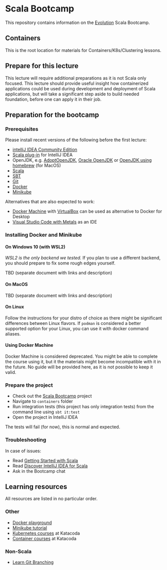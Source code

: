 # Scala Bootcamp

This repository contains information on the [Evolution](https://eng.evolution.com/) Scala Bootcamp.

## Containers

This is the root location for materials for Containers/K8s/Clustering lessons.

## Prepare for this lecture

This lecture will require additional preparations as it is not Scala only focused.
This lecture should provide useful insight how containerized applications could be used during development and deployment
of Scala applications, but will take a significant step aside to build needed foundation, before one can apply it in
their job.

## Preparation for the bootcamp

### Prerequisites

Please install recent versions of the following before the first lecture:
- [intelliJ IDEA Community Edition](https://www.jetbrains.com/idea/download/)
- [Scala plug-in](https://www.jetbrains.com/help/idea/discover-intellij-idea-for-scala.html) for IntelliJ IDEA
- OpenJDK, e.g. [AdoptOpenJDK](https://adoptopenjdk.net/), [Oracle OpenJDK](https://jdk.java.net/) or [OpenJDK using homebrew](https://formulae.brew.sh/formula/openjdk) (for MacOS)
- [Scala](https://www.scala-lang.org/download/)
- [SBT](https://www.scala-sbt.org/download.html)
- [Git](https://git-scm.com/downloads)
- [Docker](https://www.docker.com/products/docker-desktop)
- [Minikube](https://minikube.sigs.k8s.io/docs/start/)

Alternatives that are also expected to work:
- [Docker Machine](https://docs.docker.com/machine/) with [VirtualBox](https://www.virtualbox.org/) can be used as alternative to Docker for Desktop
- [Visual Studio Code with Metals](https://marketplace.visualstudio.com/items?itemName=scalameta.metals) as an IDE

### Installing Docker and Minikube

#### On Windows 10 (with WSL2)

*WSL2 is the only backend we tested.* If you plan to use a different backend, you should prepare to fix some rough edges
yourself.

TBD (separate document with links and description)

#### On MacOS

TBD (separate document with links and description)

#### On Linux

Follow the instructions for your distro of choice as there might be significant differences between Linux flavors.
If `podman` is considered a better supported option for your Linux, you can use it with docker command aliases.

#### Using Docker Machine

Docker Machine is considered deprecated. You might be able to complete the course using it, but it the materials might
become incompatible with it in the future. No guide will be provided here, as it is not possible to keep it valid.

### Prepare the project

- Check out the [Scala Bootcamp](https://github.com/evolution-gaming/scala-bootcamp) project
- Navigate to `containers` folder
- Run integration tests (this project has only integration tests) from the command line using `sbt it:test`
- Open the project in IntelliJ IDEA

The tests will fail (for now), this is normal and expected.

### Troubleshooting

In case of issues:
- Read [Getting Started with Scala](https://docs.scala-lang.org/getting-started/index.html)
- Read [Discover IntelliJ IDEA for Scala](https://www.jetbrains.com/help/idea/discover-intellij-idea-for-scala.html)
- Ask in the Bootcamp chat

## Learning resources

All resources are listed in no particular order.

### Other

- [Docker playground](https://www.docker.com/play-with-docker)
- [Minikube tutorial](https://kubernetes.io/docs/tutorials/hello-minikube/)
- [Kubernetes courses](https://www.katacoda.com/courses/kubernetes) at Katacoda
- [Container courses](https://www.katacoda.com/courses/container-runtimes) at Katacoda

### Non-Scala

- [Learn Git Branching](https://learngitbranching.js.org/)
